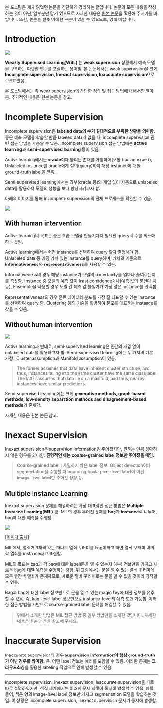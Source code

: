 

본 포스팅은 제가 읽었던 논문을 간단하게 정리하는 글입니다. 논문의 모든 내용을 작성하는 것이 아닌, 일부분만 담겨 있으므로 자세한 내용은 [원본 논문](https://scholar.google.co.kr/scholar?hl=ko&as_sdt=0%2C5&q=A+brief+introduction+to+weakly+supervised+learning&btnG=)을 확인해 주시기를 바랍니다. 또한, 논문을 잘못 이해한 부분이 있을 수 있으므로, 양해 바랍니다.


# Introduction

![](https://velog.velcdn.com/images/kyyle/post/45f74c0e-3d92-4cf2-911c-ea230fe1ef49/image.png)

**Weakly Supervised Learning(WSL)** 는 **weak supervision** 상황에서 예측 모델을 구축하는 다양한 연구를 포괄하는 용어임. 본 논문에서는 weak supervision을 크게 **Incomplete supervision, Inexact supervision, Inaccurate supervision**으로 구분하였음.

본 포스팅에서는 각 weak supervision의 간단한 정의 및 접근 방법에 대해서만 알아봄. 추가적인 내용은 원본 논문을 참고.

# Incomplete Supervision

Incomplete supervision은 **labeled data의 수가 절대적으로 부족한 상황을 의미함.** 좋은 예측 모델을 학습할 만큼 labeled data가 없을 때, incomplete supervision 관련 접근 방법을 사용할 수 있음. Incomplete supervision 접근 방법에는 **active learning**과 **semi-supervised learning** 등이 있음. 

Active learning에서는 **oracle**이라 불리는 존재를 가정하며(보통 human expert), Unlabeled instance를 oracle에게 질의(query)하여 해당 instance에 대한 ground-truth label을 얻음. 

Semi-supervised learning에서는 외부(oracle 등)의 개입 없이 자동으로 unlabeled data를 활용하여 모델의 성능을 보다 향상시키고자 함.

아래의 이미지를 통해 incomplete supervision의 전체 프로세스를 확인할 수 있음. 

![](https://velog.velcdn.com/images/kyyle/post/165ce1e1-a56d-4044-8124-8f784185fb12/image.png)

## With human intervention

Active learning의 목표는 좋은 학습 모델을 만들기까지 필요한 query의 수를 최소화하는 것임. 

Active learning에서는 어떤 instance를 선택하여 query 할지 결정해야 함. Unlabeled data 중 가장 가치 있는 instance를 query하며, 가치의 기준으로 **informativeness**와 **representativeness**를 사용할 수 있음.

Informativeness의 경우 해당 instance가 모델의 uncertainty를 얼마나 줄여주는지를 측정함. Instance 중 모델의 예측 값이 least confidence거나(예측 값의 분산이 큼 등), Ensemble을 사용할 경우 모델 간 예측 값 불일치가 가장 많은 instance를 선택함. 


Representativeness의 경우 훈련 데이터의 분포를 가장 잘 대표할 수 있는 instance를 선택하여 query 함. Clustering 등의 기술을 활용하여 분포를 대표하는 instance를 찾을 수 있음. 


## Without human intervention

![](https://velog.velcdn.com/images/kyyle/post/f676504d-570b-41bb-9317-275c47766ee9/image.png)

Active learning과 반대로, semi-supervised learning은 인간의 개입 없이 unlabeled data를 활용하고자 함. Semi-supervised learning에는 두 가지의 기본 가정 : Cluster assumption과 Manifold assumption이 있음. 

> The former assumes that data have inherent cluster structure, and thus, instances falling into the same cluster have the same class label. The latter assumes that data lie on a manifold, and thus, nearby instances have similar predictions.

Semi-supervised learning에는 크게 **generative methods, graph-based methods, low-density separation methods and disagreement-based methods**가 존재함. 

자세한 내용은 원본 논문 참고. 


# Inexact Supervision

Inexact supervision은 supervision information은 주어졌지만, 원하는 만큼 정확하지 않은 경우를 의미함. **전형적인 예는 coarse-grained label 정보만 주어졌을 때임.**

> Coarse-grained label : 세밀하지 않은 label 정보. Object detection이나 segmentation을 수행할 때 bounding box나 pixel-level label이 아닌 image-level label만 주어진 상황 등. 

## Multiple Instance Learning

Inexact supervision 문제를 해결하려는 가장 대표적인 접근 방법은 **Multiple Instance Learning(MIL)** 임. MIL의 경우 주어진 문제를 **bag**과 **instance**로 나누어, bag에 대한 예측을 수행함. 

![](https://velog.velcdn.com/images/kyyle/post/dc7cfcb8-e090-4193-ab35-46f6093df7f6/image.png)

[[이미지 출처](https://velog.io/@hcu55/Multiple-Instance-Learning)]

MIL에서, 열쇠가 3개씩 있는 하나의 열쇠 꾸러미를 bag이라고 하면 열쇠 꾸러미 내의 각 열쇠를 instance라고 표현함. 

MIL의 목표는 bag과 각 bag에 대한 label(문을 열 수 있는지 여부) 정보만을 가지고 새로운 bag에 대한 예측을 수행하는 것임. 위 그림에서는 문을 열 수 있는 열쇠 꾸러미에 모두 빨간색 열쇠가 존재하므로, 새로운 열쇠 꾸러미로는 문을 열 수 없을 것이라 짐작할 수 있음. 

Bag과 bag에 대한 label 정보만으로 문을 열 수 있는 magic key에 대한 정보를 유추할 수 있음. 즉, bag-level label 정보만으로 instance-level의 예측 또한 가능함. 이러한 접근 방법을 기반으로 coarse-grained label 문제를 해결할 수 있음. 

> 위에서 소개한 방법은 MIL 접근 방법 중 일부 방법만을 소개한 것입니다. 자세한 내용은 원본 논문을 참고해 주세요. 


# Inaccurate Supervision

Inaccurate supervision의 경우 **supervision information이 항상 ground-truth가 아닌 경우를 의미함.** 즉, 어떤 label 정보는 에러를 포함할 수 있음. 이러한 문제는 **크라우드소싱**을 활용한 labeling 작업으로 인해 발생할 수 있음.

--- 

Incomplete supervision, Inexact supervision, Inaccurate supervision을 따로따로 설명하였지만, 현실 세계에서는 이러한 문제 상황이 동시에 발생할 수 있음. 예를 들어, 적은 양의 image-level label 정보만 가지고 segmentation 모델을 학습하는 것임. 이 상황은 incomplete supervision, inexact supervision 문제가 동시에 발생함.  




